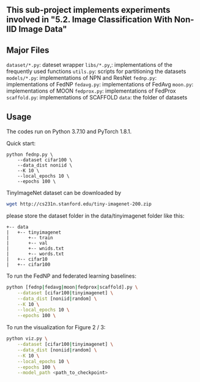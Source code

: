 ## This sub-project implements experiments involved in "5.2. Image Classification With Non-IID Image Data"

## Major Files 

`dataset/*.py`:  dateset wrapper
`libs/*.py`,: implementations of the frequently used functions
`utils.py`: scripts for partitioning the datasets
`models/*.py`: implementations of NPN and ResNet
`fednp.py`: implementations of FedNP
`fedavg.py`: implementations of FedAvg
`moon.py`: implementations of MOON
`fedprox.py`: implementations of FedProx
`scaffold.py`: implementations of SCAFFOLD
`data`: the folder of datasets


## Usage
The codes run on Python 3.7.10 and PyTorch 1.8.1. 

Quick start:
```
python fednp.py \
    --dataset cifar100 \
    --data_dist noniid \
    --K 10 \
    --local_epochs 10 \
    --epochs 100 \
```

TinyImageNet dataset can be downloaded by 
```bash
wget http://cs231n.stanford.edu/tiny-imagenet-200.zip
```

please store the dataset folder in the data/tinyimagenet folder like this:
```
+-- data
|   +-- tinyimagenet
|       +-- train
|       +-- val
|       +-- wnids.txt
|       +-- words.txt
|   +-- cifar10
|   +-- cifar100
```


To run the FedNP and federated learning baselines:
```bash
python [fednp|fedavg|moon|fedprox|scaffold].py \
    --dataset [cifar100|tinyimagenet] \
    --data_dist [noniid|random] \
    --K 10 \
    --local_epochs 10 \
    --epochs 100 \
```

To run the visualization for Figure 2 / 3:
```bash
python viz.py \
    --dataset [cifar100|tinyimagenet] \
    --data_dist [noniid|random] \
    --K 10 \
    --local_epochs 10 \
    --epochs 100 \
    --model_path <path_to_checkpoint>
```
